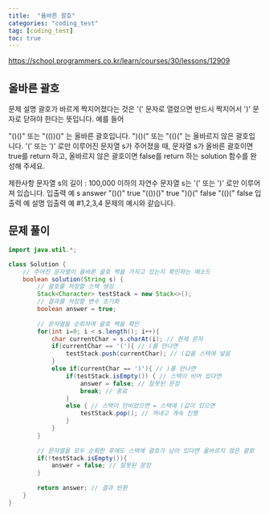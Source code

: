 ```yaml
---
title:  "올바른 괄호"
categories: "coding_test"
tag: [coding_test]
toc: true
---
```


https://school.programmers.co.kr/learn/courses/30/lessons/12909

## 올바른 괄호

문제 설명
괄호가 바르게 짝지어졌다는 것은 '(' 문자로 열렸으면 반드시 짝지어서 ')' 문자로 닫혀야 한다는 뜻입니다. 예를 들어

"()()" 또는 "(())()" 는 올바른 괄호입니다.
")()(" 또는 "(()(" 는 올바르지 않은 괄호입니다.
'(' 또는 ')' 로만 이루어진 문자열 s가 주어졌을 때, 문자열 s가 올바른 괄호이면 true를 return 하고, 올바르지 않은 괄호이면 false를 return 하는 solution 함수를 완성해 주세요.

제한사항
문자열 s의 길이 : 100,000 이하의 자연수
문자열 s는 '(' 또는 ')' 로만 이루어져 있습니다.
입출력 예
s	answer
"()()"	true
"(())()"	true
")()("	false
"(()("	false
입출력 예 설명
입출력 예 #1,2,3,4
문제의 예시와 같습니다.

## 문제 풀이
```java
import java.util.*;

class Solution {
    // 주어진 문자열이 올바른 괄호 짝을 가지고 있는지 확인하는 메소드
    boolean solution(String s) {
        // 괄호를 저장할 스택 생성
        Stack<Character> testStack = new Stack<>();
        // 결과를 저장할 변수 초기화
        boolean answer = true;
        
        // 문자열을 순회하며 괄호 짝을 확인
        for(int i=0; i < s.length(); i++){
            char currentChar = s.charAt(i); // 현재 문자
            if(currentChar == '('){ // (를 만나면 
                testStack.push(currentChar); // (값을 스택에 넣음
            }
            else if(currentChar == ')'){ // )를 만나면
                if(testStack.isEmpty()) { // 스택이 비어 있다면
                    answer = false; // 잘못된 문장
                    break; // 종료
                } 
                else { // 스택이 안비었으면 = 스택에 (값이 있으면
                    testStack.pop(); // 꺼내고 계속 진행
                }
            }
        }
        
        // 문자열을 모두 순회한 후에도 스택에 괄호가 남아 있다면 올바르지 않은 괄호
        if(!testStack.isEmpty()){ 
            answer = false; // 잘못된 문장
        }
        
        return answer; // 결과 반환
    }
}

```
